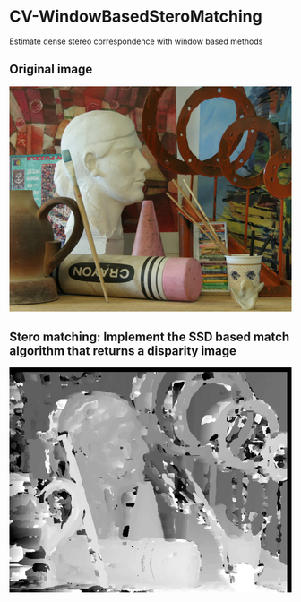 # CV-WindowBasedSteroMatching
Estimate dense stereo correspondence with window based methods

## Original image
![output](input/pair1-L.png)

## Stero matching: Implement the SSD based match algorithm that returns a disparity image
![output](output/ps3-1-b-2.png)

